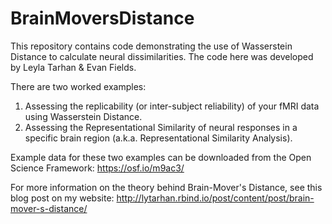 # BrainMoversDistance
This repository contains code demonstrating the use of Wasserstein Distance to calculate neural dissimilarities. The code here was developed by Leyla Tarhan & Evan Fields.

There are two worked examples:
1. Assessing the replicability (or inter-subject reliability) of your fMRI data using Wasserstein Distance.
2. Assessing the Representational Similarity of neural responses in a specific brain region (a.k.a. Representational Similarity Analysis).

Example data for these two examples can be downloaded from the Open Science Framework: https://osf.io/m9ac3/

For more information on the theory behind Brain-Mover's Distance, see this blog post on my website: http://lytarhan.rbind.io/post/content/post/brain-mover-s-distance/

